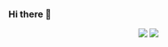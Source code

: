 ### Hi there 👋

<p align="center">
  <img src ="https://github-readme-stats.vercel.app/api?username=ivanjtm&show_icons=true&count_private=true&theme=default&hide_border=true&hide=issues,contribs&include_all_commits=true">
  <img src ="https://github-readme-stats.vercel.app/api/top-langs/?username=ivanjtm&layout=compact&hide_border=true&langs_count=10">
</p>


<!--
**ivanjtm/ivanjtm** is a ✨ _special_ ✨ repository because its `README.md` (this file) appears on your GitHub profile.

Here are some ideas to get you started:

- 🔭 I’m currently working on ...
- 🌱 I’m currently learning ...
- 👯 I’m looking to collaborate on ...
- 🤔 I’m looking for help with ...
- 💬 Ask me about ...
- 📫 How to reach me: ...
- 😄 Pronouns: ...
- ⚡ Fun fact: ...
-->
